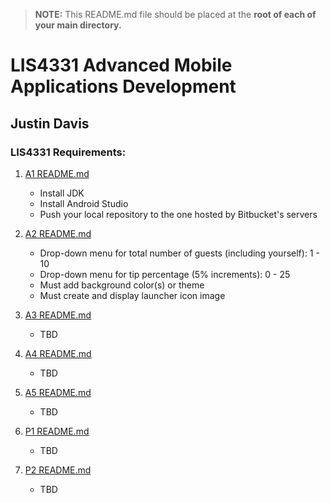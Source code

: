 > **NOTE:** This README.md file should be placed at the **root of each of your main directory.**

# LIS4331 Advanced Mobile Applications Development

## Justin Davis

### LIS4331 Requirements:

[comment]: <> (*Course Work Links:*)

1. [A1 README.md](a1/README.md "My A1 README.md file")
    - Install JDK
    - Install Android Studio
    - Push your local repository to the one hosted by Bitbucket's servers

2. [A2 README.md](a2/README.md "My A2 README.md file")
    - Drop-down menu for total number of guests (including yourself): 1 - 10
    - Drop-down menu for tip percentage (5% increments): 0 - 25
    - Must add background color(s) or theme
    - Must create and display launcher icon image

3. [A3 README.md](a3/README.md "My A3 README.md file")
    - TBD

4. [A4 README.md](a4/README.md "My A4 README.md file")
    - TBD

5. [A5 README.md](a5/README.md "My A5 README.md file")
    - TBD

6. [P1 README.md](p1/README.md "My P1 README.md file")
    - TBD

7. [P2 README.md](p2/README.md "My P2 README.md file")
    - TBD